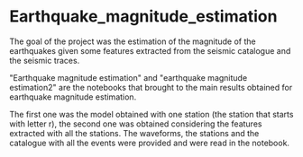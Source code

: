 # Earthquake_magnitude_estimation

The goal of the project was the estimation of the magnitude of the earthquakes given some features extracted from the seismic catalogue and the seismic traces. 

"Earthquake magnitude estimation" and "earthquake magnitude estimation2" are the notebooks 
that brought to the main results obtained for earthquake magnitude estimation. 

The first one was the model obtained with one station (the station that starts with letter r),
the second one was obtained considering the features extracted with all the stations.
The waveforms, the stations and the catalogue with all the events were provided and were read in the notebook.
